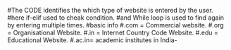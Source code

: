 #The CODE identifies the which type of website is entered by the user.
#here if-elif used to cheak condition.
#and While loop is used to find again by entering multiple  times.
            #basic info
            #.com = Commercial website.
            #.org = Organisational Website.
            #.in  = Internet Country Code Website.
            #.edu = Educational Website.
            #.ac.in= academic institutes in India-